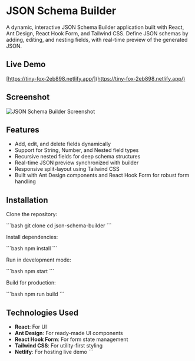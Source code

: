 # JSON Schema Builder

A dynamic, interactive JSON Schema Builder application built with React, Ant Design, React Hook Form, and Tailwind CSS. Define JSON schemas by adding, editing, and nesting fields, with real-time preview of the generated JSON.

## Live Demo

[https://tiny-fox-2eb898.netlify.app/](https://tiny-fox-2eb898.netlify.app/)

## Screenshot

![JSON Schema Builder Screenshot](public/screenshot.png)

## Features

- Add, edit, and delete fields dynamically
- Support for String, Number, and Nested field types
- Recursive nested fields for deep schema structures
- Real-time JSON preview synchronized with builder
- Responsive split-layout using Tailwind CSS
- Built with Ant Design components and React Hook Form for robust form handling

## Installation

Clone the repository:

\`\`\`bash
git clone <repository-url>
cd json-schema-builder
\`\`\`

Install dependencies:

\`\`\`bash
npm install
\`\`\`

Run in development mode:

\`\`\`bash
npm start
\`\`\`

Build for production:

\`\`\`bash
npm run build
\`\`\`

## Technologies Used

- **React**: For UI
- **Ant Design**: For ready-made UI components
- **React Hook Form**: For form state management
- **Tailwind CSS**: For utility-first styling
- **Netlify**: For hosting live demo
  \`\`\`
